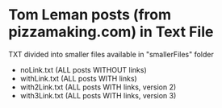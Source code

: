 # Tom Leman posts (from pizzamaking.com) in Text File

TXT divided into smaller files available in "smallerFiles" folder

- noLink.txt (ALL posts WITHOUT links)
- withLink.txt (ALL posts WITH links)
- with2Link.txt (ALL posts WITH links, version 2)
- with3Link.txt (ALL posts WITH links, version 3)
